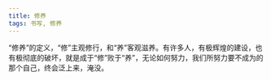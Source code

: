 ```yaml
---
title: 修养
tags: 书写, 修养
---
```



“修养”的定义，“修”主观修行，和“养”客观滋养。有许多人，有极辉煌的建设，也有极彻底的破坏，就是成于“修”败于“养”，无论如何努力，我们所努力要不成为的那个自己，终会泛上来，淹没。

